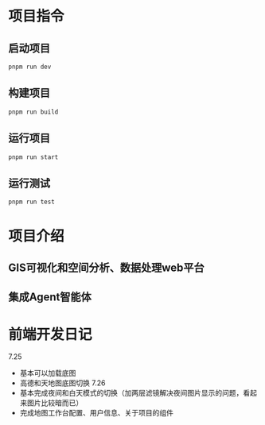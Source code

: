 # 项目指令
## 启动项目
```
pnpm run dev
```
## 构建项目
```
pnpm run build
```
## 运行项目
```
pnpm run start
```

## 运行测试
```
pnpm run test
```

# 项目介绍
## GIS可视化和空间分析、数据处理web平台
## 集成Agent智能体

# 前端开发日记
7.25
- 基本可以加载底图
- 高德和天地图底图切换
7.26
- 基本完成夜间和白天模式的切换（加两层滤镜解决夜间图片显示的问题，看起来图片比较暗而已）
- 完成地图工作台配置、用户信息、关于项目的组件
